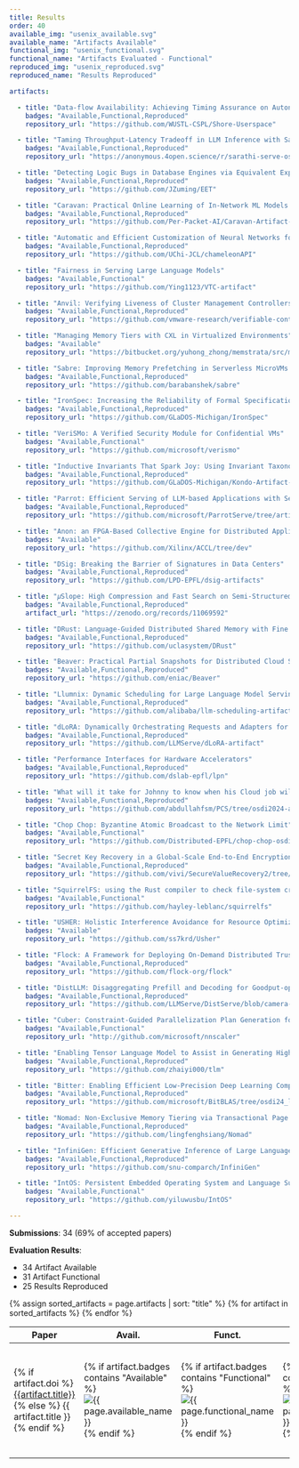 ```yaml
---
title: Results
order: 40
available_img: "usenix_available.svg"
available_name: "Artifacts Available"
functional_img: "usenix_functional.svg"
functional_name: "Artifacts Evaluated - Functional"
reproduced_img: "usenix_reproduced.svg"
reproduced_name: "Results Reproduced"

artifacts:

  - title: "Data-flow Availability: Achieving Timing Assurance on Autonomous Systems"
    badges: "Available,Functional,Reproduced"
    repository_url: "https://github.com/WUSTL-CSPL/Shore-Userspace"

  - title: "Taming Throughput-Latency Tradeoff in LLM Inference with Sarathi-Serve"
    badges: "Available,Functional,Reproduced"
    repository_url: "https://anonymous.4open.science/r/sarathi-serve-osdi-artifact-5EB8/"

  - title: "Detecting Logic Bugs in Database Engines via Equivalent Expression Transformation"
    badges: "Available,Functional,Reproduced"
    repository_url: "https://github.com/JZuming/EET"

  - title: "Caravan: Practical Online Learning of In-Network ML Models with Labeling Agents"
    badges: "Available,Functional,Reproduced"
    repository_url: "https://github.com/Per-Packet-AI/Caravan-Artifact-OSDI24"

  - title: "Automatic and Efficient Customization of Neural Networks for ML Applications"
    badges: "Available,Functional,Reproduced"
    repository_url: "https://github.com/UChi-JCL/chameleonAPI"

  - title: "Fairness in Serving Large Language Models"
    badges: "Available,Functional"
    repository_url: "https://github.com/Ying1123/VTC-artifact"

  - title: "Anvil: Verifying Liveness of Cluster Management Controllers"
    badges: "Available,Functional,Reproduced"
    repository_url: "https://github.com/vmware-research/verifiable-controllers"

  - title: "Managing Memory Tiers with CXL in Virtualized Environments"
    badges: "Available"
    repository_url: "https://bitbucket.org/yuhong_zhong/memstrata/src/master/"

  - title: "Sabre: Improving Memory Prefetching in Serverless MicroVMs with Near-Memory Hardware-Accelerated Compression"
    badges: "Available,Functional,Reproduced"
    repository_url: "https://github.com/barabanshek/sabre"

  - title: "IronSpec: Increasing the Reliability of Formal Specifications"
    badges: "Available,Functional,Reproduced"
    repository_url: "https://github.com/GLaDOS-Michigan/IronSpec"

  - title: "VeriSMo: A Verified Security Module for Confidential VMs"
    badges: "Available,Functional"
    repository_url: "https://github.com/microsoft/verismo"

  - title: "Inductive Invariants That Spark Joy: Using Invariant Taxonomies to Streamline Distributed Systems Proofs"
    badges: "Available,Functional,Reproduced"
    repository_url: "https://github.com/GLaDOS-Michigan/Kondo-Artifact-OSDI24"

  - title: "Parrot: Efficient Serving of LLM-based Applications with Semantic Variable"
    badges: "Available,Functional,Reproduced"
    repository_url: "https://github.com/microsoft/ParrotServe/tree/artifact"

  - title: "Anon: an FPGA-Based Collective Engine for Distributed Applications"
    badges: "Available"
    repository_url: "https://github.com/Xilinx/ACCL/tree/dev"

  - title: "DSig: Breaking the Barrier of Signatures in Data Centers"
    badges: "Available,Functional,Reproduced"
    repository_url: "https://github.com/LPD-EPFL/dsig-artifacts"

  - title: "𝜇Slope: High Compression and Fast Search on Semi-Structured Logs"
    badges: "Available,Functional,Reproduced"
    artifact_url: "https://zenodo.org/records/11069592"

  - title: "DRust: Language-Guided Distributed Shared Memory with Fine Granularity, Full Transparency, and Ultra Efficiency"
    badges: "Available,Functional,Reproduced"
    repository_url: "https://github.com/uclasystem/DRust"

  - title: "Beaver: Practical Partial Snapshots for Distributed Cloud Services"
    badges: "Available,Functional,Reproduced"
    repository_url: "https://github.com/eniac/Beaver"

  - title: "Llumnix: Dynamic Scheduling for Large Language Model Serving"
    badges: "Available,Functional,Reproduced"
    repository_url: "https://github.com/alibaba/llm-scheduling-artifact"

  - title: "dLoRA: Dynamically Orchestrating Requests and Adapters for LoRA LLM Serving"
    badges: "Available,Functional,Reproduced"
    repository_url: "https://github.com/LLMServe/dLoRA-artifact"

  - title: "Performance Interfaces for Hardware Accelerators"
    badges: "Available,Functional,Reproduced"
    repository_url: "https://github.com/dslab-epfl/lpn"

  - title: "What will it take for Johnny to know when his Cloud job will finish? Towards providing reliable job completion time predictions using PCS"
    badges: "Available,Functional,Reproduced"
    repository_url: "https://github.com/abdullahfsm/PCS/tree/osdi2024-artifact"

  - title: "Chop Chop: Byzantine Atomic Broadcast to the Network Limit"
    badges: "Available,Functional"
    repository_url: "https://github.com/Distributed-EPFL/chop-chop-osdi24?tab=readme-ov-file"

  - title: "Secret Key Recovery in a Global-Scale End-to-End Encryption System"
    badges: "Available,Functional,Reproduced"
    repository_url: "https://github.com/vivi/SecureValueRecovery2/tree/artifact/paper_experiments#readme"

  - title: "SquirrelFS: using the Rust compiler to check file-system crash consistency"
    badges: "Available,Functional"
    repository_url: "https://github.com/hayley-leblanc/squirrelfs"

  - title: "USHER: Holistic Interference Avoidance for Resource Optimized ML Inference"
    badges: "Available"
    repository_url: "https://github.com/ss7krd/Usher"

  - title: "Flock: A Framework for Deploying On-Demand Distributed Trust"
    badges: "Available,Functional,Reproduced"
    repository_url: "https://github.com/flock-org/flock"

  - title: "DistLLM: Disaggregating Prefill and Decoding for Goodput-optimized Large Language Model Serving"
    badges: "Available,Functional,Reproduced"
    repository_url: "https://github.com/LLMServe/DistServe/blob/camera-ready/distserve/evaluation/docs/README-AE.md"

  - title: "Cuber: Constraint-Guided Parallelization Plan Generation for Deep Learning Training"
    badges: "Available,Functional"
    repository_url: "http://github.com/microsoft/nnscaler"

  - title: "Enabling Tensor Language Model to Assist in Generating High-Performance Tensor Programs for Deep Learning"
    badges: "Available,Functional,Reproduced"
    repository_url: "https://github.com/zhaiyi000/tlm"

  - title: "Bitter: Enabling Efficient Low-Precision Deep Learning Computing through Hardware-aware Tensor Transformation"
    badges: "Available,Functional,Reproduced"
    repository_url: "https://github.com/microsoft/BitBLAS/tree/osdi24_ladder_artifact"

  - title: "Nomad: Non-Exclusive Memory Tiering via Transactional Page Migration"
    badges: "Available,Functional,Reproduced"
    repository_url: "https://github.com/lingfenghsiang/Nomad"

  - title: "InfiniGen: Efficient Generative Inference of Large Language Models with Dynamic KV Cache Management"
    badges: "Available,Functional,Reproduced"
    repository_url: "https://github.com/snu-comparch/InfiniGen"

  - title: "IntOS: Persistent Embedded Operating System and Language Support for Multi-threaded Intermittent Computing"
    badges: "Available,Functional"
    repository_url: "https://github.com/yiluwusbu/IntOS"

---
```


**Submissions**: 34 (69% of accepted papers)

**Evaluation Results**:

* 34 Artifact Available
* 31 Artifact Functional
* 25 Results Reproduced

<table>
  <thead>
    <tr>
      <th>Paper</th>
      <th width="75px">Avail.</th>
      <th width="75px">Funct.</th>
      <th width="75px">Repro.</th>
      <th>Available At</th>
    </tr>
  </thead>
  <tbody>
  {% assign sorted_artifacts = page.artifacts | sort: "title" %}
  {% for artifact in sorted_artifacts %}
    <tr>
      <td>
        {% if artifact.doi %}
            <a href="{{artifact.doi}}" target="_blank">{{artifact.title}}</a>
        {% else %}
            {{ artifact.title }}
        {% endif %}
      </td>
      <td width="75px">
        {% if artifact.badges contains "Available" %}
          <img src="{{ site.baseurl }}/images/{{ page.available_img }}" alt="{{ page.available_name }}">
        {% endif %}
      </td>
      <td width="75px">
        {% if artifact.badges contains "Functional" %}
          <img src="{{ site.baseurl }}/images/{{ page.functional_img }}" alt="{{ page.functional_name }}">
        {% endif %}
      </td>
      <td width="75px">
        {% if artifact.badges contains "Reproduced" %}
          <img src="{{ site.baseurl }}/images/{{ page.reproduced_img }}" alt="{{ page.reproduced_name }}">
        {% endif %}
      </td>
      <td width="120px">
        {% if artifact.artifact_url %}
          <a href="{{artifact.artifact_url}}" target="_blank">Artifact</a><br>
        {% endif %} {% if artifact.repository_url %}
          <a href="{{artifact.repository_url}}" target="_blank">Repository</a><br>
        {% endif %} {% if artifact.appendix_url %}
          <a href="{{artifact.appendix_url}}" target="_blank">Appendix</a><br>
        {% endif %}
      </td>
    </tr>
  {% endfor %}
  </tbody>
</table>